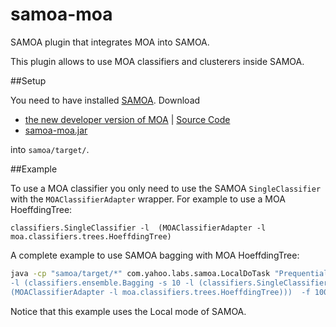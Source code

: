 samoa-moa
=========

SAMOA plugin that integrates MOA into SAMOA.

This plugin allows to use MOA classifiers and clusterers inside SAMOA.

##Setup

You need to have installed [SAMOA](https://github.com/yaho/samoa).
Download 

- [the new developer version of MOA](https://sourceforge.net/projects/moa-datastream/files/MOA/2013%20August/moa-dev-13-11.jar) | [Source Code](https://code.google.com/r/abifet-moa-dev/)
- [samoa-moa.jar](https://sourceforge.net/projects/moa-datastream/files/MOA/2013%20August/samoa-moa.jar) 

into `samoa/target/`.

##Example

To use a MOA classifier you only need to use the SAMOA `SingleClassifier` with the `MOAClassifierAdapter` wrapper. For example to use a MOA HoeffdingTree:

`classifiers.SingleClassifier -l  (MOAClassifierAdapter -l moa.classifiers.trees.HoeffdingTree)`

A complete example to use SAMOA bagging with MOA HoeffdingTree:

```bash
java -cp "samoa/target/*" com.yahoo.labs.samoa.LocalDoTask "PrequentialEvaluation 
-l (classifiers.ensemble.Bagging -s 10 -l (classifiers.SingleClassifier -l  
(MOAClassifierAdapter -l moa.classifiers.trees.HoeffdingTree)))  -f 100000 -i 1000000"
```

Notice that this example uses the Local mode of SAMOA.

